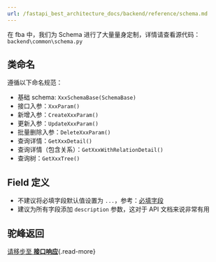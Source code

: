 ```yaml
---
url: /fastapi_best_architecture_docs/backend/reference/schema.md
---
```

在 fba 中，我们为 Schema 进行了大量量身定制，详情请查看源代码：`backend\common\schema.py`

## 类命名

遵循以下命名规范：

* 基础 schema: `XxxSchemaBase(SchemaBase)`
* 接口入参：`XxxParam()`
* 新增入参：`CreateXxxParam()`
* 更新入参：`UpdateXxxParam()`
* 批量删除入参：`DeleteXxxParam()`
* 查询详情：`GetXxxDetail()`
* 查询详情（包含关系）：`GetXxxWithRelationDetail()`
* 查询树：`GetXxxTree()`

## Field 定义

* 不建议将必填字段默认值设置为 `...`，参考：[必填字段](https://docs.pydantic.dev/latest/concepts/models/#required-fields)
* 建议为所有字段添加 `description` 参数，这对于 API 文档来说非常有用

## 驼峰返回

[请移步至 **接口响应**](response.md#驼峰返回){.read-more}
